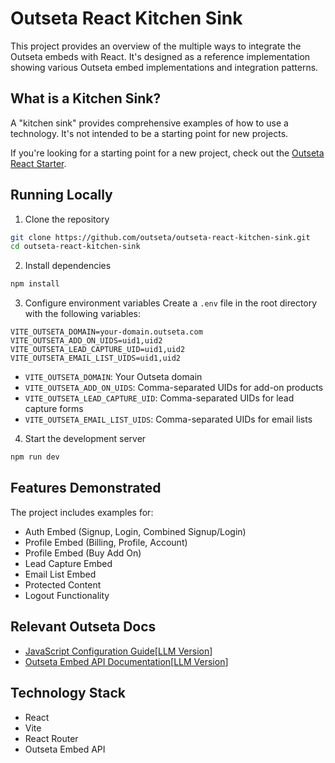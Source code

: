 # Outseta React Kitchen Sink

This project provides an overview of the multiple ways to integrate the Outseta embeds with React. It's designed as a reference implementation showing various Outseta embed implementations and integration patterns.

## What is a Kitchen Sink?

A "kitchen sink" provides comprehensive examples of how to use a technology. It's not intended to be a starting point for new projects.

If you're looking for a starting point for a new project, check out the [Outseta React Starter](https://github.com/outseta/outseta-react-starter).

## Running Locally

1. Clone the repository

```bash
git clone https://github.com/outseta/outseta-react-kitchen-sink.git
cd outseta-react-kitchen-sink
```

2. Install dependencies

```bash
npm install
```

3. Configure environment variables
   Create a `.env` file in the root directory with the following variables:

```env
VITE_OUTSETA_DOMAIN=your-domain.outseta.com
VITE_OUTSETA_ADD_ON_UIDS=uid1,uid2
VITE_OUTSETA_LEAD_CAPTURE_UID=uid1,uid2
VITE_OUTSETA_EMAIL_LIST_UIDS=uid1,uid2
```

- `VITE_OUTSETA_DOMAIN`: Your Outseta domain
- `VITE_OUTSETA_ADD_ON_UIDS`: Comma-separated UIDs for add-on products
- `VITE_OUTSETA_LEAD_CAPTURE_UID`: Comma-separated UIDs for lead capture forms
- `VITE_OUTSETA_EMAIL_LIST_UIDS`: Comma-separated UIDs for email lists

4. Start the development server

```bash
npm run dev
```

## Features Demonstrated

The project includes examples for:

- Auth Embed (Signup, Login, Combined Signup/Login)
- Profile Embed (Billing, Profile, Account)
- Profile Embed (Buy Add On)
- Lead Capture Embed
- Email List Embed
- Protected Content
- Logout Functionality

## Relevant Outseta Docs

- [JavaScript Configuration Guide](https://go.outseta.com/support/kb/articles/aWxXddWV/javascript-configuration-guide)[[LLM Version](https://go.outseta.com/support/docs/articles/aWxXddWV/javascript-configuration-guide)]
- [Outseta Embed API Documentation](https://go.outseta.com/support/kb/articles/79OjwGQE/outseta-embed-api)[[LLM Version](https://go.outseta.com/support/docs/articles/79OjwGQE/outseta-embed-api)]

## Technology Stack

- React
- Vite
- React Router
- Outseta Embed API
